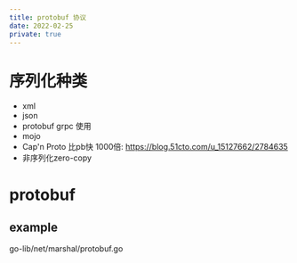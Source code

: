 ```yaml
---
title: protobuf 协议
date: 2022-02-25
private: true
---
```

# 序列化种类
- xml
- json
- protobuf grpc 使用
- mojo 
- Cap'n Proto 比pb快 1000倍: https://blog.51cto.com/u_15127662/2784635
- 非序列化zero-copy 

# protobuf

## example
go-lib/net/marshal/protobuf.go
